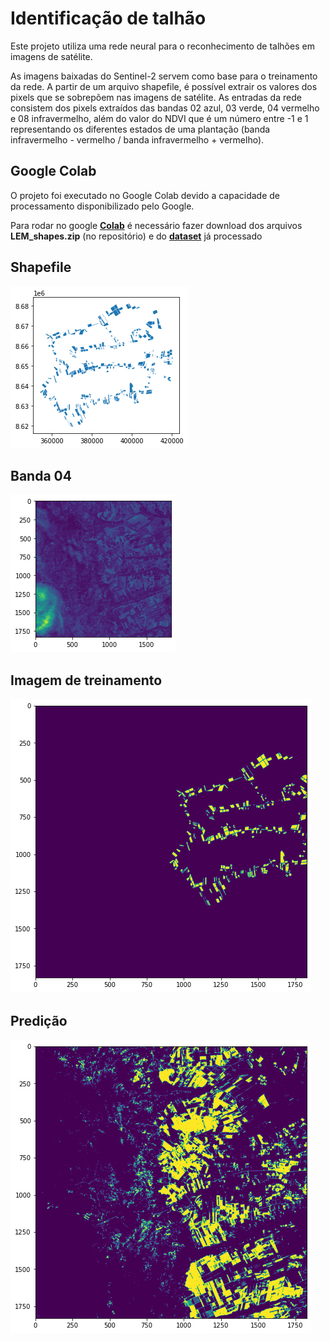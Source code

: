 # Identificação de talhão

Este projeto utiliza uma rede neural para o reconhecimento de talhões em imagens de satélite. 

As imagens baixadas do Sentinel-2 servem como base para o treinamento da rede. A partir de um arquivo shapefile, é possível extrair os valores dos pixels que se sobrepõem 
nas imagens de satélite. As entradas da rede consistem dos pixels extraídos das bandas 02 azul, 03 verde, 04 vermelho e 08 infravermelho, além do valor do NDVI que é um 
número entre -1 e 1 representando os diferentes estados de uma plantação (banda infravermelho - vermelho / banda infravermelho + vermelho).


## Google Colab
O projeto foi executado no Google Colab devido a capacidade de processamento disponibilizado pelo Google.

Para rodar no google **[Colab](https://colab.research.google.com/drive/1oLuDwMBRHBWYXFX21G68pyOSfyFyqOZb?usp=sharing)** é necessário fazer download dos arquivos **LEM_shapes.zip** (no repositório) e do **[dataset](https://drive.google.com/open?id=14daAWOO7z0XD3ljgl8dDxfAyZSMSs_nD)** já processado



## Shapefile 
![shapefile](imagens/shapefile.png "Shapefile")

## Banda 04 
![b04](imagens/b04.png "Shapefile")

## Imagem de treinamento
![label_treinamento](imagens/label_treinamento.png "Shapefile")

## Predição
![predicao](imagens/predicao.png "Shapefile")

